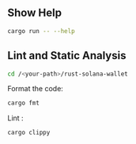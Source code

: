 ## Show Help

```bash
cargo run -- --help
```


## Lint and Static Analysis

```bash
cd /<your-path>/rust-solana-wallet
```

Format the code:

```bash
cargo fmt
```

Lint :

```bash
cargo clippy
```
